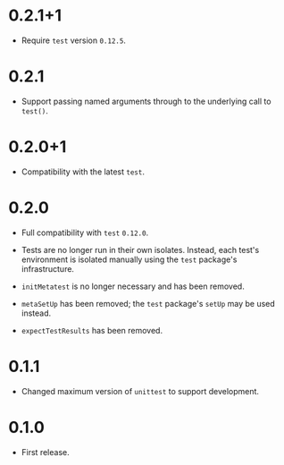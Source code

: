 # 0.2.1+1

* Require `test` version `0.12.5`.

# 0.2.1

* Support passing named arguments through to the underlying call to `test()`.

# 0.2.0+1

* Compatibility with the latest `test`.

# 0.2.0

* Full compatibility with `test` `0.12.0`.

* Tests are no longer run in their own isolates. Instead, each test's
  environment is isolated manually using the `test` package's infrastructure.

* `initMetatest` is no longer necessary and has been removed.

* `metaSetUp` has been removed; the `test` package's `setUp` may be used
  instead.

* `expectTestResults` has been removed.

# 0.1.1

* Changed maximum version of `unittest` to support development.

# 0.1.0

* First release.
